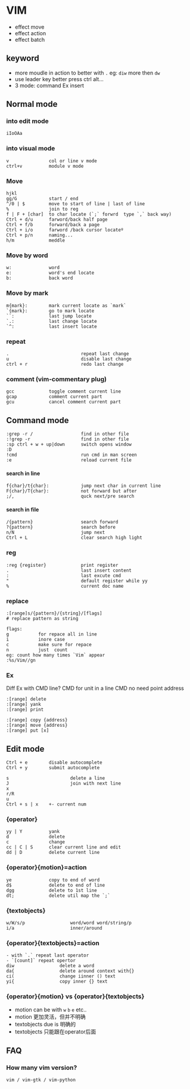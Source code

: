 # VIM

- effect move
- effect action
- effect batch

## keyword
- more moudle in action to better with `.` eg: `diw` more then `dw`
- use leader key better press  ctrl  alt...
- 3 mode: command Ex insert 

## Normal mode

### into edit mode
```
iIoOAa
```

### into visual mode
```
v               col or line v mode
ctrl+v          module v mode
```

### Move
```
hjkl											   
gg/G            start / end
^/0 | $         move to start of line | last of line
%               join to reg
f | F + [char]  to char locate (`;` forwrd  type `,` back way)
Ctrl + d/u      farword/back half page
Ctrl + f/b      forward/back a page
Ctrl + i/o      farword /back cursor locateº
Ctrl + p/n      naming...
h/m             meddle

```
### Move by word
```
w:              word
e:              word's end locate
b:              back word
```

### Move by mark 
```
m{mark}:        mark current locate as `mark`
`{mark}:        go to mark locate
``:             last jump locate
`.:             last change locate
`^:             last insert locate
```

### repeat 
```
.                           repeat last change
u                           disable last change
ctrl + r                    redo last change
```


### comment (vim-commentary plug)
```
gcc             toggle comment current line
gcap            comment current part
gcu             cancel comment current part
```

## Command mode
```
:grep -r /                  find in other file
:!grep -r                   find in other file 
:sp	ctrl + w + up|down      switch opens window
:D
!cmd                        run cmd in man screen
:e                          reload current file
```

#### search in line
```
f{char}/t{char}:            jump next char in current line
F{char}/T{char}:            not forward but after 
;/,                         quck next/pre search 
```

#### search in file
```
/{pattern}                  search forward
?{pattern}                  search before
n/N                         jump next
Ctrl + L                    clear search high light
```

### reg
```
:reg {register}             print register
.                           last insert content
:                           last excute cmd
"                           default register while yy 
%                           current doc name

```
### replace
```
:[range]s/{pattern}/{string}/[flags]
# replace pattern as string

flags:
g           for repace all in line
i           inore case
c           make sure for repace
n           just  count
eg: count how many times `Vim` appear
:%s/Vim//gn
```
### Ex
Diff Ex with CMD line?
CMD for unit in a line
CMD no need point address
```
:[range] delete
:[range] yank
:[range] print

:[range] copy {address}
:[range] move {address}
:[range] put [x]
```

## Edit mode
```
Ctrl + e        disable autocomplete
Ctrl + y        submit autocomplete

s                       delete a line
J                       join with next line
x
r/R
u
Ctrl + s | x    +- current num 
```
### {operator}
```
yy | Y          yank
d               delete
c               change
cc | C | S      clear current line and edit
dd | D          delete current line
```

### {operator}{motion}=action
```
ye              copy to end of word 
d$              delete to end of line
dgg             delete to 1st line
dt;             delete util map the `;`
```

### {textobjects}
```
w/W/s/p                 word/word word/string/p
i/a                     inner/around
```

### {operator}{textobjects}=action 
```
- with `.` repeat last operator
- `[count]` repeat opertor
diw                 delete a word
da{                 delete around context with{}
ci(                 change iinner () text
yi{                 copy inner {} text 
```

### {operator}{motion} vs {operator}{textobjects}
- motion can be with `w` `b` `e` etc..
- motion 更加灵活，但并不明确
- textobjects due is 明确的
- textobjects  只能跟在operator后面

## FAQ
### How many vim version?
```
vim / vim-gtk / vim-python
```
